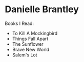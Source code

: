 # Danielle Brantley
Books I Read:
* To Kill A Mockingbird
* Things Fall Apart
* The Sunflower
* Brave New World
* Salem's Lot
